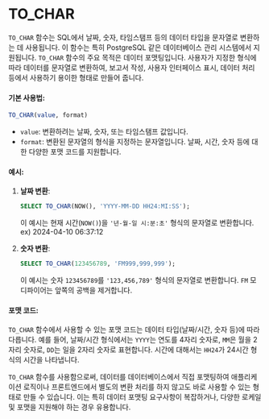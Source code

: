 # TO\_CHAR



`TO_CHAR` 함수는 SQL에서 날짜, 숫자, 타임스탬프 등의 데이터 타입을 문자열로 변환하는 데 사용됩니다. 이 함수는 특히 PostgreSQL 같은 데이터베이스 관리 시스템에서 지원됩니다. `TO_CHAR` 함수의 주요 목적은 데이터 포맷팅입니다. 사용자가 지정한 형식에 따라 데이터를 문자열로 변환하여, 보고서 작성, 사용자 인터페이스 표시, 데이터 처리 등에서 사용하기 용이한 형태로 만들어 줍니다.

#### 기본 사용법:

```sql
TO_CHAR(value, format)
```

* `value`: 변환하려는 날짜, 숫자, 또는 타임스탬프 값입니다.
* `format`: 변환된 문자열의 형식을 지정하는 문자열입니다. 날짜, 시간, 숫자 등에 대한 다양한 포맷 코드를 지원합니다.

#### 예시:

1.  **날짜 변환**:

    ```sql
    SELECT TO_CHAR(NOW(), 'YYYY-MM-DD HH24:MI:SS');
    ```

    이 예시는 현재 시간(`NOW()`)을 `'년-월-일 시:분:초'` 형식의 문자열로 변환합니다.\
    ex) 2024-04-10 06:37:12
2.  **숫자 변환**:

    ```sql
    SELECT TO_CHAR(123456789, 'FM999,999,999');
    ```

    이 예시는 숫자 `123456789`를 `'123,456,789'` 형식의 문자열로 변환합니다. `FM` 모디파이어는 앞쪽의 공백을 제거합니다.

#### 포맷 코드:

`TO_CHAR` 함수에서 사용할 수 있는 포맷 코드는 데이터 타입(날짜/시간, 숫자 등)에 따라 다릅니다. 예를 들어, 날짜/시간 형식에서는 `YYYY`는 연도를 4자리 숫자로, `MM`은 월을 2자리 숫자로, `DD`는 일을 2자리 숫자로 표현합니다. 시간에 대해서는 `HH24`가 24시간 형식의 시간을 나타냅니다.

`TO_CHAR` 함수를 사용함으로써, 데이터를 데이터베이스에서 직접 포맷팅하여 애플리케이션 로직이나 프론트엔드에서 별도의 변환 처리를 하지 않고도 바로 사용할 수 있는 형태로 만들 수 있습니다. 이는 특히 데이터 포맷팅 요구사항이 복잡하거나, 다양한 로케일 및 포맷을 지원해야 하는 경우 유용합니다.



